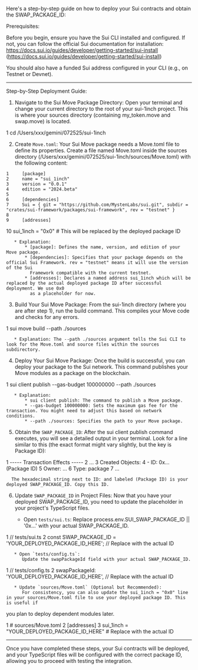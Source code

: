   Here's a step-by-step guide on how to deploy your Sui contracts and obtain the SWAP_PACKAGE_ID:

  Prerequisites:

  Before you begin, ensure you have the Sui CLI installed and configured. If not, you can follow the official Sui documentation for installation:
  https://docs.sui.io/guides/developer/getting-started/sui-install (https://docs.sui.io/guides/developer/getting-started/sui-install)

  You should also have a funded Sui address configured in your CLI (e.g., on Testnet or Devnet).

  ---

  Step-by-Step Deployment Guide:

   1. Navigate to the Sui Move Package Directory:
      Open your terminal and change your current directory to the root of your sui-1inch project. This is where your sources directory (containing
  my_token.move and swap.move) is located.

   1     cd /Users/xxx/gemini/072525/sui-1inch

   2. Create `Move.toml`:
      Your Sui Move package needs a Move.toml file to define its properties. Create a file named Move.toml inside the sources directory
  (/Users/xxx/gemini/072525/sui-1inch/sources/Move.toml) with the following content:

    1     [package]
    2     name = "sui_1inch"
    3     version = "0.0.1"
    4     edition = "2024.beta"
    5 
    6     [dependencies]
    7     Sui = { git = "https://github.com/MystenLabs/sui.git", subdir = "crates/sui-framework/packages/sui-framework", rev = "testnet" }
    8 
    9     [addresses]
   10     sui_1inch = "0x0" # This will be replaced by the deployed package ID

       * Explanation:
           * [package]: Defines the name, version, and edition of your Move package.
           * [dependencies]: Specifies that your package depends on the official Sui Framework. rev = "testnet" means it will use the version of the Sui
             Framework compatible with the current testnet.
           * [addresses]: Declares a named address sui_1inch which will be replaced by the actual deployed package ID after successful deployment. We use 0x0
             as a placeholder for now.

   3. Build Your Sui Move Package:
      From the sui-1inch directory (where you are after step 1), run the build command. This compiles your Move code and checks for any errors.

   1     sui move build --path ./sources

       * Explanation: The --path ./sources argument tells the Sui CLI to look for the Move.toml and source files within the sources subdirectory.

   4. Deploy Your Sui Move Package:
      Once the build is successful, you can deploy your package to the Sui network. This command publishes your Move modules as a package on the blockchain.

   1     sui client publish --gas-budget 100000000 --path ./sources

       * Explanation:
           * sui client publish: The command to publish a Move package.
           * --gas-budget 100000000: Sets the maximum gas fee for the transaction. You might need to adjust this based on network conditions.
           * --path ./sources: Specifies the path to your Move package.

   5. Obtain the `SWAP_PACKAGE_ID`:
      After the sui client publish command executes, you will see a detailed output in your terminal. Look for a line similar to this (the exact format might
  vary slightly, but the key is Package ID):

   1     ----- Transaction Effects -----
   2     ...
   3     Created Objects:
   4     - ID: 0x... (Package ID)
   5       Owner: ...
   6       Type: package
   7     ...

      The hexadecimal string next to ID: and labeled (Package ID) is your deployed SWAP_PACKAGE_ID. Copy this ID.

   6. Update `SWAP_PACKAGE_ID` in Project Files:
      Now that you have your deployed SWAP_PACKAGE_ID, you need to update the placeholder in your project's TypeScript files.

       * Open `tests/sui.ts`:
          Replace process.env.SUI_SWAP_PACKAGE_ID || '0x...' with your actual SWAP_PACKAGE_ID.

   1         // tests/sui.ts
   2         const SWAP_PACKAGE_ID = 'YOUR_DEPLOYED_PACKAGE_ID_HERE'; // Replace with the actual ID

       * Open `tests/config.ts`:
          Update the swapPackageId field with your actual SWAP_PACKAGE_ID.

   1         // tests/config.ts
   2         swapPackageId: 'YOUR_DEPLOYED_PACKAGE_ID_HERE', // Replace with the actual ID

       * Update `sources/Move.toml` (Optional but Recommended):
          For consistency, you can also update the sui_1inch = "0x0" line in your sources/Move.toml file to use your deployed package ID. This is useful if
  you plan to deploy dependent modules later.

   1         # sources/Move.toml
   2         [addresses]
   3         sui_1inch = "YOUR_DEPLOYED_PACKAGE_ID_HERE" # Replace with the actual ID

  ---

  Once you have completed these steps, your Sui contracts will be deployed, and your TypeScript files will be configured with the correct package ID,
  allowing you to proceed with testing the integration.
